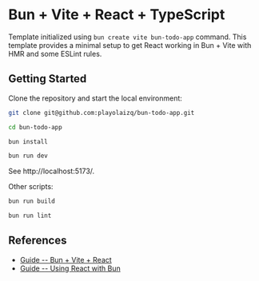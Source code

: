 # Bun + Vite + React + TypeScript

Template initialized using `bun create vite bun-todo-app` command.
This template provides a minimal setup to get React working in Bun + Vite with HMR and some ESLint rules.

## Getting Started

Clone the repository and start the local environment:

```sh
git clone git@github.com:playolaizq/bun-todo-app.git

cd bun-todo-app

bun install

bun run dev
```

See http://localhost:5173/.

Other scripts:

```sh
bun run build

bun run lint
```

## References

- [Guide -- Bun + Vite + React](https://bun.sh/guides/ecosystem/vite)
- [Guide -- Using React with Bun](https://bun.sh/guides/ecosystem/react)
